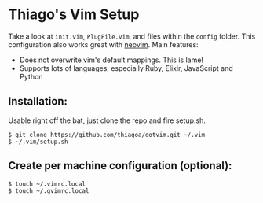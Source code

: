 # Thiago's Vim Setup

Take a look at `init.vim`, `PlugFile.vim`, and files within the `config`
folder.  This configuration also works great with [neovim](https://neovim.io/).
Main features:

- Does not overwrite vim's default mappings. This is lame!
- Supports lots of languages, especially Ruby, Elixir, JavaScript and Python

## Installation:

Usable right off the bat, just clone the repo and fire setup.sh.

    $ git clone https://github.com/thiagoa/dotvim.git ~/.vim
    $ ~/.vim/setup.sh

## Create per machine configuration (optional):

    $ touch ~/.vimrc.local
    $ touch ~/.gvimrc.local
